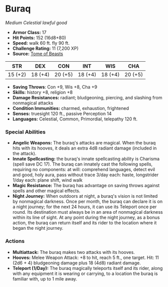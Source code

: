 # Buraq

*Medium* *Celestial* *lawful good*

- **Armor Class:** 17
- **Hit Points:** 152 (16d8+80)
- **Speed:** walk 60 ft. fly 90 ft.
- **Challenge Rating:** 11 (7,200 XP)
- **Source:** [Tome of Beasts](https://koboldpress.com/kpstore/product/tome-of-beasts-for-5th-edition-print/)

| STR | DEX | CON | INT | WIS | CHA |
| --- | --- | --- | --- | --- | --- |
| 15 (+2) | 18 (+4) | 20 (+5) | 18 (+4) | 18 (+4) | 20 (+5) |

- **Saving Throws**: Con +9, Wis +8, Cha +9
- **Skills:** history +8, religion +8
- **Damage Resistances:** radiant; bludgeoning, piercing, and slashing from nonmagical attacks
- **Condition Immunities:** charmed, exhaustion, frightened
- **Senses:** truesight 120 ft., passive Perception 14
- **Languages:** Celestial, Common, Primordial, telepathy 120 ft.
### Special Abilities
- **Angelic Weapons:** The buraq's attacks are magical. When the buraq hits with its hooves, it deals an extra 4d8 radiant damage (included in the attack).
- **Innate Spellcasting:** the buraq's innate spellcasting ability is Charisma (spell save DC 17). The buraq can innately cast the following spells, requiring no components:  at will: comprehend languages, detect evil and good, holy aura, pass without trace  3/day each: haste, longstrider  1/day each: plane shift, wind walk
- **Magic Resistance:** The buraq has advantage on saving throws against spells and other magical effects.
- **Night Journey:** When outdoors at night, a buraq's vision is not limited by nonmagical darkness. Once per month, the buraq can declare it is on a night journey; for the next 24 hours, it can use its Teleport once per round. Its destination must always be in an area of nonmagical darkness within its line of sight. At any point during the night journey, as a bonus action, the buraq can return itself and its rider to the location where it began the night journey.
### Actions
- **Multiattack:** The buraq makes two attacks with its hooves.
- **Hooves:** Melee Weapon Attack: +8 to hit, reach 5 ft., one target. Hit: 11 (2d6 + 4) bludgeoning damage plus 18 (4d8) radiant damage.
- **Teleport (1/Day):** The buraq magically teleports itself and its rider, along with any equipment it is wearing or carrying, to a location the buraq is familiar with, up to 1 mile away.
